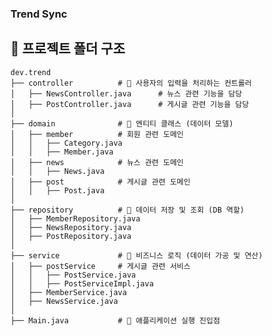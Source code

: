 ### Trend Sync



## 📂 프로젝트 폴더 구조

    dev.trend
    ├── controller          # 📌 사용자의 입력을 처리하는 컨트롤러
    │   ├── NewsController.java      # 뉴스 관련 기능을 담당
    │   ├── PostController.java      # 게시글 관련 기능을 담당
    │
    ├── domain              # 📌 엔티티 클래스 (데이터 모델)
    │   ├── member          # 회원 관련 도메인
    │   │   ├── Category.java
    │   │   ├── Member.java
    │   ├── news            # 뉴스 관련 도메인
    │   │   ├── News.java
    │   ├── post            # 게시글 관련 도메인
    │   │   ├── Post.java
    │
    ├── repository          # 📌 데이터 저장 및 조회 (DB 역할)
    │   ├── MemberRepository.java
    │   ├── NewsRepository.java
    │   ├── PostRepository.java
    │
    ├── service             # 📌 비즈니스 로직 (데이터 가공 및 연산)
    │   ├── postService     # 게시글 관련 서비스
    │   │   ├── PostService.java
    │   │   ├── PostServiceImpl.java
    │   ├── MemberService.java
    │   ├── NewsService.java
    │
    ├── Main.java           # 📌 애플리케이션 실행 진입점

